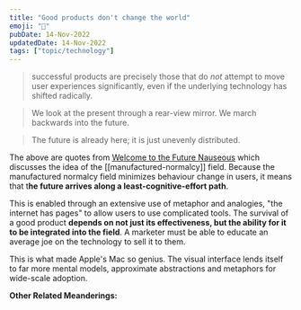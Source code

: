 ```yaml
---
title: "Good products don't change the world"
emoji: "🤔"
pubDate: 14-Nov-2022
updatedDate: 14-Nov-2022
tags: ["topic/technology"]
---
```


>successful products are precisely those that do _not_ attempt to move user experiences significantly, even if the underlying technology has shifted radically.

>We look at the present through a rear-view mirror. We march backwards into the future.

>The future is already here; it is just unevenly distributed.

The above are quotes from [Welcome to the Future Nauseous](https://www.ribbonfarm.com/2012/05/09/welcome-to-the-future-nauseous/) which discusses the idea of the [[manufactured-normalcy]] field. Because the manufactured normalcy field minimizes behaviour change in users, it means that t**he future arrives along a least-cognitive-effort path**.

This is enabled through an extensive use of metaphor and analogies, "the internet has pages" to allow users to use complicated tools. The survival of a good product **depends on not just its effectiveness, but the ability for it to be integrated into the field**. A marketer must be able to educate an average joe on the technology to sell it to them.

This is what made Apple's Mac so genius. The visual interface lends itself to far more mental models, approximate abstractions and metaphors for wide-scale adoption.

**Other Related Meanderings:**